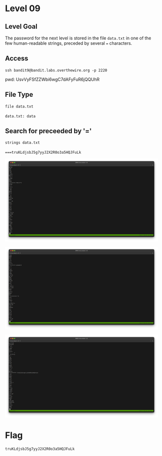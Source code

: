 # Level 09

## Level Goal
The password for the next level is stored in the file `data.txt` in one of the
few human-readable strings, preceded by several `=` characters.

## Access
```
ssh bandit9@bandit.labs.overthewire.org -p 2220
```
pwd: UsvVyFSfZZWbi6wgC7dAFyFuR6jQQUhR

## File Type
```
file data.txt

data.txt: data
```

## Search for preceeded by '='
```
strings data.txt

===truKLdjsbJ5g7yyJ2X2R0o3a5HQJFuLk
```

![01](./level09/01.png)

![02](./level09/02.png)

![03](./level09/03.png)

# Flag
```
truKLdjsbJ5g7yyJ2X2R0o3a5HQJFuLk
```

